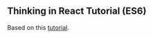 ## Thinking in React Tutorial (ES6)

Based on this [ tutorial](https://facebook.github.io/react/docs/thinking-in-react.html).
